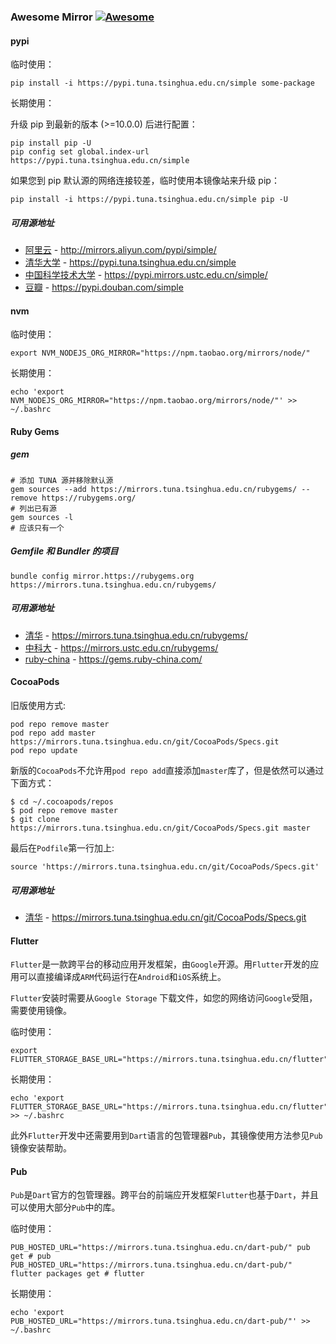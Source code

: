 ### **Awesome Mirror** [![Awesome](https://cdn.rawgit.com/sindresorhus/awesome/d7305f38d29fed78fa85652e3a63e154dd8e8829/media/badge.svg)](https://github.com/sindresorhus/awesome)

#### pypi

临时使用：
```shell
pip install -i https://pypi.tuna.tsinghua.edu.cn/simple some-package
```

长期使用：

升级 pip 到最新的版本 (>=10.0.0) 后进行配置：
```shell
pip install pip -U
pip config set global.index-url https://pypi.tuna.tsinghua.edu.cn/simple
```

如果您到 pip 默认源的网络连接较差，临时使用本镜像站来升级 pip：

```shell
pip install -i https://pypi.tuna.tsinghua.edu.cn/simple pip -U
```

##### 可用源地址

- [阿里云](http://mirrors.aliyun.com/pypi/simple/) - http://mirrors.aliyun.com/pypi/simple/
- [清华大学](https://pypi.tuna.tsinghua.edu.cn/simple) - https://pypi.tuna.tsinghua.edu.cn/simple
- [中国科学技术大学](https://pypi.mirrors.ustc.edu.cn/simple/) - https://pypi.mirrors.ustc.edu.cn/simple/
- [豆瓣](https://pypi.douban.com/simple) - https://pypi.douban.com/simple




#### nvm

临时使用：
```shell
export NVM_NODEJS_ORG_MIRROR="https://npm.taobao.org/mirrors/node/"
```

长期使用：

```shell
echo 'export NVM_NODEJS_ORG_MIRROR="https://npm.taobao.org/mirrors/node/"' >> ~/.bashrc
```

#### Ruby Gems

##### gem
```shell
# 添加 TUNA 源并移除默认源
gem sources --add https://mirrors.tuna.tsinghua.edu.cn/rubygems/ --remove https://rubygems.org/
# 列出已有源
gem sources -l
# 应该只有一个
```
 
##### Gemfile 和 Bundler 的项目

```shell
bundle config mirror.https://rubygems.org https://mirrors.tuna.tsinghua.edu.cn/rubygems/
```


##### 可用源地址

- [清华](https://mirror.tuna.tsinghua.edu.cn/help/rubygems/) - https://mirrors.tuna.tsinghua.edu.cn/rubygems/
- [中科大](https://lug.ustc.edu.cn/wiki/mirrors/help/rubygems) - https://mirrors.ustc.edu.cn/rubygems/ 
- [ruby-china](https://gems.ruby-china.com/) - https://gems.ruby-china.com/

#### CocoaPods

旧版使用方式:

```shell
pod repo remove master
pod repo add master https://mirrors.tuna.tsinghua.edu.cn/git/CocoaPods/Specs.git
pod repo update
```

新版的`CocoaPods`不允许用`pod repo add`直接添加`master`库了，但是依然可以通过下面方式：

```shell
$ cd ~/.cocoapods/repos 
$ pod repo remove master
$ git clone https://mirrors.tuna.tsinghua.edu.cn/git/CocoaPods/Specs.git master
```

最后在`Podfile`第一行加上:

```
source 'https://mirrors.tuna.tsinghua.edu.cn/git/CocoaPods/Specs.git'
```

##### 可用源地址

- [清华](https://mirror.tuna.tsinghua.edu.cn/help/CocoaPods/) - https://mirrors.tuna.tsinghua.edu.cn/git/CocoaPods/Specs.git

#### Flutter

`Flutter`是一款跨平台的移动应用开发框架，由`Google`开源。用`Flutter`开发的应用可以直接编译成`ARM`代码运行在`Android`和`iOS`系统上。

`Flutter`安装时需要从`Google Storage` 下载文件，如您的网络访问`Google`受阻，需要使用镜像。

临时使用：
```shell
export FLUTTER_STORAGE_BASE_URL="https://mirrors.tuna.tsinghua.edu.cn/flutter"
```

长期使用：
```shell
echo 'export FLUTTER_STORAGE_BASE_URL="https://mirrors.tuna.tsinghua.edu.cn/flutter"' >> ~/.bashrc
```

此外`Flutter`开发中还需要用到`Dart`语言的包管理器`Pub`，其镜像使用方法参见`Pub` 镜像安装帮助。

#### Pub

`Pub`是`Dart`官方的包管理器。跨平台的前端应开发框架`Flutter`也基于`Dart`，并且可以使用大部分`Pub`中的库。

临时使用：
```shell
PUB_HOSTED_URL="https://mirrors.tuna.tsinghua.edu.cn/dart-pub/" pub get # pub
PUB_HOSTED_URL="https://mirrors.tuna.tsinghua.edu.cn/dart-pub/" flutter packages get # flutter
```

长期使用：
```shell
echo 'export PUB_HOSTED_URL="https://mirrors.tuna.tsinghua.edu.cn/dart-pub/"' >> ~/.bashrc
```